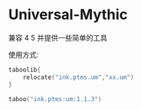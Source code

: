 # Universal-Mythic

兼容 4 5 并提供一些简单的工具

使用方式:

```kotlin
taboolib{
    relocate("ink.ptms.um","xx.um")
}

taboo("ink.ptms:um:1.1.3")
```
